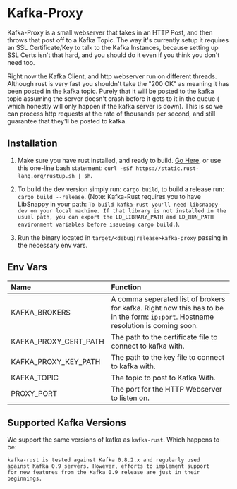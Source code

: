 # Kafka-Proxy #

Kafka-Proxy is a small webserver that takes in an HTTP Post, and then throws that post off to a Kafka
Topic. The way it's currently setup it requires an SSL Certificate/Key to talk to the Kafka Instances,
because setting up SSL Certs isn't that hard, and you should do it even if you think you don't need
too.

Right now the Kafka Client, and http webserver run on different threads. Although rust is very fast
you shouldn't take the "200 OK" as meaning it has been posted in the kafka topic. Purely that it will
be posted to the kafka topic assuming the server doesn't crash before it gets to it in the queue (
which honestly will only happen if the kafka server is down). This is so we can process http
requests at the rate of thousands per second, and still guarantee that they'll be posted to kafka.

## Installation ##

1. Make sure you have rust installed, and ready to build. [Go Here][rust_link], or use this one-line bash statement:
  `curl -sSf https://static.rust-lang.org/rustup.sh | sh`.

2. To build the dev version simply run: `cargo build`, to build a release run: `cargo build --release`.
  (Note: Kafka-Rust requires you to have LibSnappy in your path: ```To build kafka-rust you'll need libsnappy-dev on your local machine. If that library is not installed in the usual path, you can export the LD_LIBRARY_PATH and LD_RUN_PATH environment variables before issueing cargo build.```).

3. Run the binary located in `target/<debug|release>kafka-proxy` passing in the necessary env vars.

## Env Vars ##

| Name                  | Function                                                                                                                          |
|:----------------------|:----------------------------------------------------------------------------------------------------------------------------------|
| KAFKA_BROKERS         | A comma seperated list of brokers for kafka. Right now this has to be in the form: `ip:port`. Hostname resolution is coming soon. |
| KAFKA_PROXY_CERT_PATH | The path to the certificate file to connect to kafka with.                                                                        |
| KAFKA_PROXY_KEY_PATH  | The path to the key file to connect to kafka with.                                                                                |
| KAFKA_TOPIC           | The topic to post to Kafka With.                                                                                                  |
| PROXY_PORT            | The port for the HTTP Webserver to listen on.                                                                                     |

## Supported Kafka Versions ##

We support the same versions of kafka as `kafka-rust`. Which happens to be:
```
kafka-rust is tested against Kafka 0.8.2.x and regularly used
against Kafka 0.9 servers. However, efforts to implement support
for new features from the Kafka 0.9 release are just in their
beginnings.
```

[rust_link]: https://www.rust-lang.org/en-US/downloads.html
